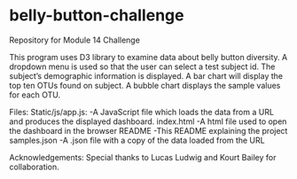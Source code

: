 # belly-button-challenge
Repository for Module 14 Challenge

This program uses D3 library to examine data about belly button diversity. A dropdown menu is used so that the user can select a test subject id. The subject’s demographic information is displayed. A bar chart will display the top ten OTUs found on subject. A bubble chart displays the sample values for each OTU.

Files:
Static/js/app.js:
	-A JavaScript file which loads the data from a URL and produces the displayed dashboard.
index.html
	-A html file used to open the dashboard in the browser
README
	-This README explaining the project
samples.json
	-A .json file with a copy of the data loaded from the URL

Acknowledgements:
Special thanks to Lucas Ludwig and Kourt Bailey for collaboration.
